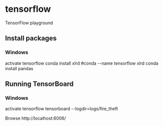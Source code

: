 # tensorflow
TensorFlow playground

## Install packages
### Windows
activate tensorflow
conda install xlrd
#conda --name tensorflow xlrd
conda install pandas

## Running TensorBoard
### Windows
activate tensorflow
tensorboard --logdir=logs/fire_theft

Browse http://localhost:6006/
